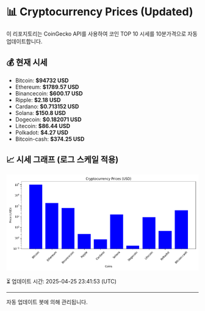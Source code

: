 
# 📊 Cryptocurrency Prices (Updated)

이 리포지토리는 CoinGecko API를 사용하여 코인 TOP 10 시세를 10분가격으로 자동 업데이트합니다.

## 💰 현재 시세
- Bitcoin: **$94732 USD**
- Ethereum: **$1789.57 USD**
- Binancecoin: **$600.17 USD**
- Ripple: **$2.18 USD**
- Cardano: **$0.713152 USD**
- Solana: **$150.8 USD**
- Dogecoin: **$0.182071 USD**
- Litecoin: **$86.44 USD**
- Polkadot: **$4.27 USD**
- Bitcoin-cash: **$374.25 USD**

## 📈 시세 그래프 (로그 스케일 적용)
![Crypto Prices](crypto_prices.png)

⏳ 업데이트 시간: 2025-04-25 23:41:53 (UTC)

---
자동 업데이트 봇에 의해 관리됩니다.

